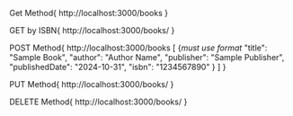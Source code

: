 Get Method{
    http://localhost:3000/books
}

GET by ISBN{
    http://localhost:3000/books/<ISBN>
}

POST Method{
    http://localhost:3000/books
    [
        {*must use format*
        "title": "Sample Book",
        "author": "Author Name",
        "publisher": "Sample Publisher",
        "publishedDate": "2024-10-31",
        "isbn": "1234567890"
        }
    ]
}

PUT Method{
    http://localhost:3000/books/<ISBN>
}

DELETE Method{
    http://localhost:3000/books/<ISBN>
}
